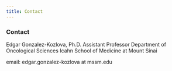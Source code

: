 ```yaml
---
title: Contact
---
```


### Contact

Edgar Gonzalez-Kozlova, Ph.D.
Assistant Professor
Department of Oncological Sciences
Icahn School of Medicine at Mount Sinai

email: edgar.gonzalez-kozlova at mssm.edu
